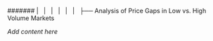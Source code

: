 ####### |   |   |   |   |   |   ├── Analysis of Price Gaps in Low vs. High Volume Markets

*Add content here*
